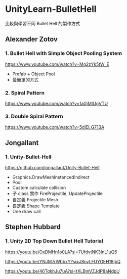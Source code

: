 # UnityLearn-BulletHell

比較與學習不同 Bullet Hell 的製作方式

## Alexander Zotov

### 1. Bullet Hell with Simple Object Pooling System

https://www.youtube.com/watch?v=Mq2zYk5tW_E

- Prefab + Object Pool
- 最簡單的方式

### 2. Spiral Pattern

https://www.youtube.com/watch?v=1aGjMIUgVTU

### 3. Double Spiral Pattern

https://www.youtube.com/watch?v=5dlEl_G713A

## Jongallant

### 1. Unity-Bullet-Hell

https://github.com/jongallant/Unity-Bullet-Hell

- Graphics.DrawMeshInstancedIndirect
- Pool
- Custom calculate collision
- 子 class 實作 FireProjectile, UpdateProjectile
- 自定義 Projectile Mesh
- 自定義 Shape Template
- One draw call

## Stephen Hubbard

### 1. Unity 2D Top Down Bullet Hell Tutorial

https://youtu.be/OxDMHn1o0LA?si=7UfdvtNK3InL1uQ6

https://youtu.be/YNJM7rWbbxY?si=J8nyLFUYGEH18jbQ

https://youtu.be/46TqkhJu7uA?si=tXLBmVZJdP8aNdpU
